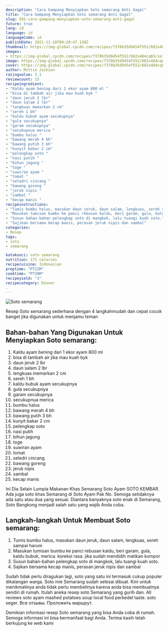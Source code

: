 ```yaml
---
description: "Cara Gampang Menyiapkan Soto semarang Anti Gagal"
title: "Cara Gampang Menyiapkan Soto semarang Anti Gagal"
slug: 501-cara-gampang-menyiapkan-soto-semarang-anti-gagal
future: true
lang: id
language: id
languageCode: id
publishDate: 2021-11-18T09:20:47.128Z 
thumbnail: https://img-global.cpcdn.com/recipes/f378b35d9454f552/682x484cq65/soto-semarang-foto-resep-utama.png
images:
- https://img-global.cpcdn.com/recipes/f378b35d9454f552/682x484cq65/soto-semarang-foto-resep-utama.png
image: https://img-global.cpcdn.com/recipes/f378b35d9454f552/682x484cq65/soto-semarang-foto-resep-utama.png
cover: https://img-global.cpcdn.com/recipes/f378b35d9454f552/682x484cq65/soto-semarang-foto-resep-utama.png
author: Mittie Jackson
ratingvalue: 3.1
reviewcount: 15
recipeingredient:
- "Kaldu ayam bening dari 1 ekor ayam 800 ml "
- "bisa di tambah air jika mau kuah byk "
- "daun jeruk 2 lbr"
- "daun salam 2 lbr"
- "lengkuas memarkan 2 cm"
- "sereh 1 bh"
- "kaldu bubuk ayam secukupnya"
- "gula secukupnya"
- "garam secukupnya"
- "secukupnua merica "
- "bumbu halus "
- "bawang merah 4 bh"
- "bawang putih 3 bh"
- "kunyit bakar 2 cm"
- "pelengkap soto "
- "nasi putih "
- "bihun jagung "
- "toge "
- "suwiran ayam "
- "tomat "
- "seledri cincang "
- "bawang goreng "
- "jeruk nipis "
- "sambal "
- "kecap manis "
recipeinstructions:
- "Tumis bumbu halus, masukan daun jeruk, daun salam, lengkuas, sereh sampai harum"
- "Masukan tumisan bumbu ke panci rebusan kaldu, beri garam, gula, kaldu bubuk, merica. koreksi rasa. jika sudah mendidih matikan kompor"
- "Susun bahan-bahan pelengkap soto di mangkok, lalu tuangi kuah soto."
- "Sajikan bersama kecap manis, perasan jeruk nipis dan sambal"
categories:
- Resep
tags:
- soto
- semarang

katakunci: soto semarang 
nutrition: 171 calories
recipecuisine: Indonesian
preptime: "PT22M"
cooktime: "PT30M"
recipeyield: "3"
recipecategory: Dinner
. 
---
```



![Soto semarang](https://img-global.cpcdn.com/recipes/f378b35d9454f552/682x484cq65/soto-semarang-foto-resep-utama.png)

Resep Soto semarang  sederhana dengan 4 langkahmudah dan cepat cocok banget jika digunakan untuk menjamu teman

<!--inarticleads1-->

## Bahan-bahan Yang Digunakan Untuk Menyiapkan Soto semarang:

1. Kaldu ayam bening dari 1 ekor ayam 800 ml 
1. bisa di tambah air jika mau kuah byk 
1. daun jeruk 2 lbr
1. daun salam 2 lbr
1. lengkuas memarkan 2 cm
1. sereh 1 bh
1. kaldu bubuk ayam secukupnya
1. gula secukupnya
1. garam secukupnya
1. secukupnua merica 
1. bumbu halus 
1. bawang merah 4 bh
1. bawang putih 3 bh
1. kunyit bakar 2 cm
1. pelengkap soto 
1. nasi putih 
1. bihun jagung 
1. toge 
1. suwiran ayam 
1. tomat 
1. seledri cincang 
1. bawang goreng 
1. jeruk nipis 
1. sambal 
1. kecap manis 

Ini Dia Selain Lumpia Makanan Khas Semarang Soto Ayam SOTO KEMBAR. Ada juga soto khas Semarang di Soto Ayam Pak No. Semoga setidaknya ada satu atau dua yang sesuai. Diantara banyaknya soto enak di Semarang, Soto Bangkong menjadi salah satu yang wajib Anda coba. 

<!--inarticleads2-->

## Langkah-langkah Untuk Membuat Soto semarang:

1. Tumis bumbu halus, masukan daun jeruk, daun salam, lengkuas, sereh sampai harum
1. Masukan tumisan bumbu ke panci rebusan kaldu, beri garam, gula, kaldu bubuk, merica. koreksi rasa. jika sudah mendidih matikan kompor
1. Susun bahan-bahan pelengkap soto di mangkok, lalu tuangi kuah soto.
1. Sajikan bersama kecap manis, perasan jeruk nipis dan sambal


Sudah tidak perlu diragukan lagi, soto yang satu ini termasuk cukup populer dikalangan warga. Soto mie Semarang sudah selesai dibuat. Kini untuk menikmatinya anda tidak perlu membelinya karena anda bisa membuatnya sendiri di rumah. Itulah aneka resep soto Semarang yang gurih dan. All reviews soto ayam mashed potatoes soup local food perkedel taste. soto seger. Все отзывы. Проложить маршрут. 

Demikian informasi  resep Soto semarang   yang bisa Anda coba di rumah. Semoga informasi ini bisa bermanfaat bagi Anda. Terima kasih telah berkujung ke web kami
